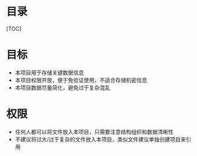# 目录
[TOC]

# 目标
- 本项目用于存储关键数据信息
- 本项目权限开放，便于免验证使用，不适合存储机密信息
- 本项目数据尽量简化，避免过于复杂混乱

# 权限
- 任何人都可以将文件放入本项目，只需要注意结构组织和数据清晰性
- 不建议将过大/过于复杂的文件放入本项目，类似文件建议单独创建项目来引用